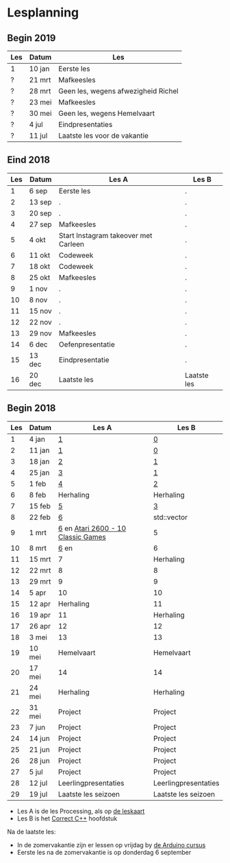 # Lesplanning

## Begin 2019

Les|Datum|Les
---|---|---
 1| 10 jan|Eerste les
 ?|21 mrt|Mafkeesles
 ?|28 mrt|Geen les, wegens afwezigheid Richel
 ?|23 mei|Mafkeesles
 ?|30 mei|Geen les, wegens Hemelvaart
 ?| 4 jul|Eindpresentaties
 ?|11 jul|Laatste les voor de vakantie

## Eind 2018

Les|Datum|Les A|Les B
---|---|---|---
 1| 6 sep|Eerste les|.
 2|13 sep|.|.
 3|20 sep|.|.
 4|27 sep|Mafkeesles|.
 5| 4 okt|Start Instagram takeover met Carleen|.
 6|11 okt|Codeweek|.
 7|18 okt|Codeweek|.
 8|25 okt|Mafkeesles|.
 9| 1 nov|.|.
10| 8 nov|.|.
11|15 nov|.|.
12|22 nov|.|.
13|29 nov|Mafkeesles|.
14| 6 dec|Oefenpresentatie|.
15|13 dec|Eindpresentatie|.
16|20 dec|Laatste les|Laatste les

## Begin 2018

Les|Datum|Les A|Les B
---|---|---|---
 1| 4 jan|[1](LessenProcessing/EenMooiProgramma/README.md)|[0](https://github.com/richelbilderbeek/correct_cpp_scoreboard)
 2|11 jan|[1](LessenProcessing/EenMooiProgramma/README.md)|[0](https://github.com/richelbilderbeek/correct_cpp_scoreboard)
 3|18 jan|[2](https://github.com/richelbilderbeek/Dojo/blob/master/LessenProcessing/BalNaarRechts/README.md)|[1](https://github.com/richelbilderbeek/correct_cpp_hello)
 4|25 jan|[3](https://github.com/richelbilderbeek/Dojo/tree/master/LessenProcessing/WidthHeight)|[1](https://github.com/richelbilderbeek/correct_cpp_hello)
 5| 1 feb|[4](https://github.com/richelbilderbeek/Dojo/blob/master/LessenProcessing/PointRandom/README.md)|[2](https://github.com/richelbilderbeek/correct_cpp_hello_world)
 6| 8 feb|Herhaling|Herhaling
 7|15 feb|[5](https://github.com/richelbilderbeek/Dojo/blob/master/LessenProcessing/LineStroke/README.md)|[3](https://github.com/richelbilderbeek/correct_cpp_hello_cli)
 8|22 feb|[6](https://github.com/richelbilderbeek/Dojo/blob/master/LessenProcessing/BalEeuwigNaarRechts/README.md)|std::vector
 9| 1 mrt|[6](https://github.com/richelbilderbeek/Dojo/blob/master/LessenProcessing/BalEeuwigNaarRechts/README.md) en [Atari 2600 - 10 Classic Games](https://www.youtube.com/watch?v=5M1zO2v9ixY)|5
10| 8 mrt|[6](https://github.com/richelbilderbeek/Dojo/blob/master/LessenProcessing/BalEeuwigNaarRechts/README.md) en [](https://youtu.be/dF0vS5ZrMiI)|6
11|15 mrt|7|Herhaling|7
12|22 mrt|8|8
13|29 mrt|9|9
14| 5 apr|10|10
15|12 apr|Herhaling|11
16|19 apr|11|Herhaling
17|26 apr|12|12
18| 3 mei|13|13
19|10 mei|Hemelvaart|Hemelvaart
20|17 mei|14|14
21|24 mei|Herhaling|Herhaling
22|31 mei|Project|Project
23| 7 jun|Project|Project
24|14 jun|Project|Project
25|21 jun|Project|Project
26|28 jun|Project|Project
27| 5 jul|Project|Project
28|12 jul|Leerlingpresentaties|Leerlingpresentaties
29|19 jul|Laatste les seizoen|Laatste les seizoen

 * Les A is de les Processing, als op [de leskaart](https://github.com/richelbilderbeek/Dojo/blob/master/LessenProcessing/Leskaart/Leskaart1.pdf)
 * Les B is het [Correct C++](https://github.com/richelbilderbeek/correct_cpp) hoofdstuk

Na de laatste les:

 * In de zomervakantie zijn er lessen op vrijdag by [de Arduino cursus](https://github.com/richelbilderbeek/ArduinoCourse)
 * Eerste les na de zomervakantie is op donderdag 6 september

